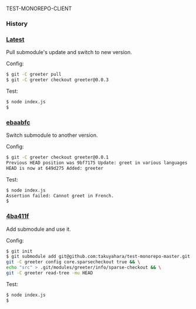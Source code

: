 TEST-MONOREPO-CLIENT

### History

### [Latest](https://github.com/takuyahara/test-monorepo-client)

Pull submodule's update and switch to new version.

Config:

```bash
$ git -C greeter pull
$ git -C greeter checkout greeter@0.0.3
```

Test:

```bash
$ node index.js
$
```

### [ebaabfc](https://github.com/takuyahara/test-monorepo-client/tree/ebaabfcd2be01738cff4a2aa6b169a50f645b86e)

Switch submodule to another version.

Config:

```bash
$ git -C greeter checkout greeter@0.0.1
Previous HEAD position was 9bf7175 Update: greet in various languages
HEAD is now at 649d275 Added: greeter
```

Test:

```bash
$ node index.js
Assertion failed: Cannot greet in French.
$
```

### [4ba411f](https://github.com/takuyahara/test-monorepo-client/tree/4ba411f19248eaafeeca64cc4065de4394be8157)

Add submodule and use it.

Config:

```bash
$ git init
$ git submodule add git@github.com:takuyahara/test-monorepo-master.git greeter && \
git -C greeter config core.sparsecheckout true && \
echo "src" > .git/modules/greeter/info/sparse-checkout && \
git -C greeter read-tree -mu HEAD
```

Test:

```bash
$ node index.js
$
```
